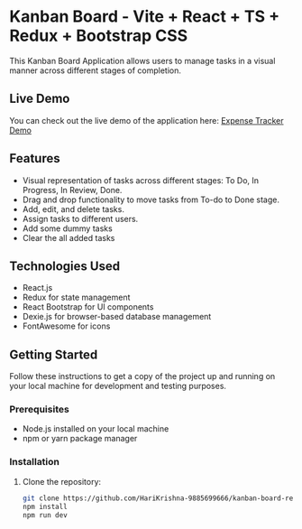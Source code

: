 # Kanban Board - Vite + React + TS + Redux + Bootstrap CSS

This Kanban Board Application allows users to manage tasks in a visual manner across different stages of completion.

## Live Demo

You can check out the live demo of the application here: [Expense Tracker Demo](https://expense-tracker-vite-react-ts-redux.netlify.app/)

## Features

- Visual representation of tasks across different stages: To Do, In Progress, In Review, Done.
- Drag and drop functionality to move tasks from To-do to Done stage.
- Add, edit, and delete tasks.
- Assign tasks to different users.
- Add some dummy tasks
- Clear the all added tasks

## Technologies Used

- React.js
- Redux for state management
- React Bootstrap for UI components
- Dexie.js for browser-based database management
- FontAwesome for icons

## Getting Started

Follow these instructions to get a copy of the project up and running on your local machine for development and testing purposes.

### Prerequisites

- Node.js installed on your local machine
- npm or yarn package manager

### Installation

1. Clone the repository:

   ```bash
   git clone https://github.com/HariKrishna-9885699666/kanban-board-react-vite-ts-redux-bootstrap.git
   npm install
   npm run dev
